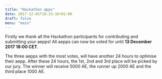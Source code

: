 ```yaml
---
title: "Hackathon æpps"
date: 2017-12-01T18:33:16+01:00
draft: false
menu: "main"
---
```


Firstly we thank all the Hackathon participants for contributing and submitting your aepps! All aepps can now be voted for until **13 December 2017 18:00 CET**.

The three aepps with the most votes, will have another 24 hours to optimise their aepp. After these 24 hours, the 1st, 2nd and 3rd place will be picked by our jury. The winner will receive 5000 AE, the runner up 2000 AE and the third place 1000 AE.

